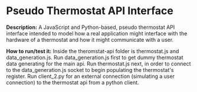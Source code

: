 # Pseudo Thermostat API Interface 
**Description:** A JavaScript and Python-based, pseudo thermostat API interface intended to model how a real application might interface with the hardware of a thermostat and how it might communicate with a user.  

**How to run/test it:** Inside the theromstat-api folder is thermostat.js and data_generation.js. 
Run data_generation.js first to get dummy thermostat data generating for the main api.
Run thermostat.js next, in order to connect to the data_generation.js socket to begin populating the thermostat's register.
Run client_2.py for an external connection (simulating a user connection) to the thermostat api from a python client.  
